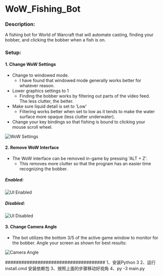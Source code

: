 # WoW_Fishing_Bot

### Description:
  A fishing bot for World of Warcraft that will automate casting, finding your bobber, and clicking the bobber when a fish is on.


### Setup:
  #### 1. Change WoW Settings
  
  * Change to windowed mode.
      - I have found that windowed mode generally works better for whatever reason.
  * Lower graphics settings to 1
      - Finding the bobber works by filtering out parts of the video feed. The less clutter, the better.
  * Make sure liquid detail is set to 'Low'
      - Filtering works better when set to low as it tends to make the water surface more opaque (less clutter underwater).
  * Change your key bindings so that fishing is bound to clicking your mouse scroll wheel.
  
![WoW Settings](https://github.com/raidensan91/WoW_Fishing_Bot/blob/master/var/Settings.PNG)

  #### 2. Remove WoW Interface
  
  * The WoW interface can be removed in-game by pressing 'ALT + Z'.
      - This removes more clutter so that the program has an easier time recognizing the bobber.
##### Enabled:
![UI Enabled](https://github.com/raidensan91/WoW_Fishing_Bot/blob/master/var/UI_Enabled.PNG)
##### Disabled:
![UI Disabled](https://github.com/raidensan91/WoW_Fishing_Bot/blob/master/var/UI_Disabled.PNG)

  #### 3. Change Camera Angle
  
  * The bot utilizes the bottom 3/5 of the active game window to monitor for the bobber. Angle your screen as shown for best results:
  
![Camera Angle](https://github.com/raidensan91/WoW_Fishing_Bot/blob/master/var/Camera_Angle.PNG)

#####################################
1、安装Python 3
2、运行install.cmd 安装依赖包
3、按照上面的步骤移动好视角
4、py -3 main.py 
